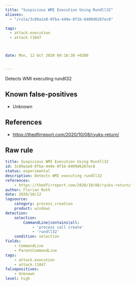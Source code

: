 ```yaml
---
title: "Suspicious WMI Execution Using Rundll32"
aliases:
  - "/rule/3c89a1e8-0fba-449e-8f1b-8409d6267ec8"

tags:
  - attack.execution
  - attack.t1047



date: Mon, 12 Oct 2020 09:18:30 +0200


---
```


Detects WMI executing rundll32

<!--more-->


## Known false-positives

* Unknown



## References

* https://thedfirreport.com/2020/10/08/ryuks-return/


## Raw rule
```yaml
title: Suspicious WMI Execution Using Rundll32
id: 3c89a1e8-0fba-449e-8f1b-8409d6267ec8
status: experimental
description: Detects WMI executing rundll32
references:
    - https://thedfirreport.com/2020/10/08/ryuks-return/
author: Florian Roth
date: 2020/10/12
logsource:
    category: process_creation
    product: windows
detection:
    selection:
        CommandLine|contains|all:
            - 'process call create'
            - 'rundll32'
    condition: selection
fields:
    - CommandLine
    - ParentCommandLine
tags:
    - attack.execution
    - attack.t1047
falsepositives:
    - Unknown
level: high

```
